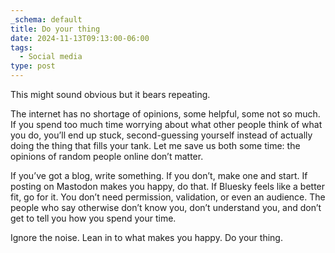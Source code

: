 ```yaml
---
_schema: default
title: Do your thing
date: 2024-11-13T09:13:00-06:00
tags:
  - Social media
type: post
---
```


This might sound obvious but it bears repeating.

The internet has no shortage of opinions, some helpful, some not so much. If you spend too much time worrying about what other people think of what you do, you’ll end up stuck, second-guessing yourself instead of actually doing the thing that fills your tank. Let me save us both some time: the opinions of random people online don’t matter.

If you’ve got a blog, write something. If you don’t, make one and start. If posting on Mastodon makes you happy, do that. If Bluesky feels like a better fit, go for it. You don’t need permission, validation, or even an audience. The people who say otherwise don’t know you, don’t understand you, and don’t get to tell you how you spend your time.

Ignore the noise. Lean in to what makes you happy. Do your thing.
